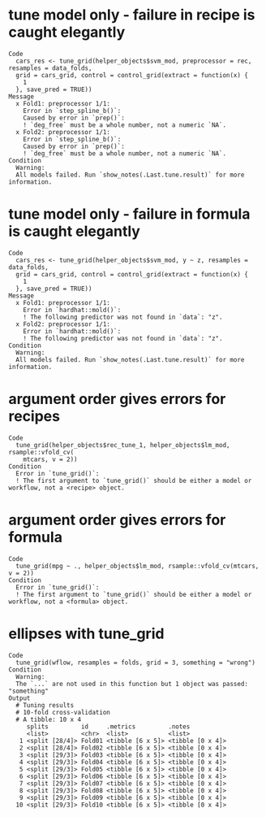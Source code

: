 # tune model only - failure in recipe is caught elegantly

    Code
      cars_res <- tune_grid(helper_objects$svm_mod, preprocessor = rec, resamples = data_folds,
      grid = cars_grid, control = control_grid(extract = function(x) {
        1
      }, save_pred = TRUE))
    Message
      x Fold1: preprocessor 1/1:
        Error in `step_spline_b()`:
        Caused by error in `prep()`:
        ! `deg_free` must be a whole number, not a numeric `NA`.
      x Fold2: preprocessor 1/1:
        Error in `step_spline_b()`:
        Caused by error in `prep()`:
        ! `deg_free` must be a whole number, not a numeric `NA`.
    Condition
      Warning:
      All models failed. Run `show_notes(.Last.tune.result)` for more information.

# tune model only - failure in formula is caught elegantly

    Code
      cars_res <- tune_grid(helper_objects$svm_mod, y ~ z, resamples = data_folds,
      grid = cars_grid, control = control_grid(extract = function(x) {
        1
      }, save_pred = TRUE))
    Message
      x Fold1: preprocessor 1/1:
        Error in `hardhat::mold()`:
        ! The following predictor was not found in `data`: "z".
      x Fold2: preprocessor 1/1:
        Error in `hardhat::mold()`:
        ! The following predictor was not found in `data`: "z".
    Condition
      Warning:
      All models failed. Run `show_notes(.Last.tune.result)` for more information.

# argument order gives errors for recipes

    Code
      tune_grid(helper_objects$rec_tune_1, helper_objects$lm_mod, rsample::vfold_cv(
        mtcars, v = 2))
    Condition
      Error in `tune_grid()`:
      ! The first argument to `tune_grid()` should be either a model or workflow, not a <recipe> object.

# argument order gives errors for formula

    Code
      tune_grid(mpg ~ ., helper_objects$lm_mod, rsample::vfold_cv(mtcars, v = 2))
    Condition
      Error in `tune_grid()`:
      ! The first argument to `tune_grid()` should be either a model or workflow, not a <formula> object.

# ellipses with tune_grid

    Code
      tune_grid(wflow, resamples = folds, grid = 3, something = "wrong")
    Condition
      Warning:
      The `...` are not used in this function but 1 object was passed: "something"
    Output
      # Tuning results
      # 10-fold cross-validation 
      # A tibble: 10 x 4
         splits         id     .metrics         .notes          
         <list>         <chr>  <list>           <list>          
       1 <split [28/4]> Fold01 <tibble [6 x 5]> <tibble [0 x 4]>
       2 <split [28/4]> Fold02 <tibble [6 x 5]> <tibble [0 x 4]>
       3 <split [29/3]> Fold03 <tibble [6 x 5]> <tibble [0 x 4]>
       4 <split [29/3]> Fold04 <tibble [6 x 5]> <tibble [0 x 4]>
       5 <split [29/3]> Fold05 <tibble [6 x 5]> <tibble [0 x 4]>
       6 <split [29/3]> Fold06 <tibble [6 x 5]> <tibble [0 x 4]>
       7 <split [29/3]> Fold07 <tibble [6 x 5]> <tibble [0 x 4]>
       8 <split [29/3]> Fold08 <tibble [6 x 5]> <tibble [0 x 4]>
       9 <split [29/3]> Fold09 <tibble [6 x 5]> <tibble [0 x 4]>
      10 <split [29/3]> Fold10 <tibble [6 x 5]> <tibble [0 x 4]>

